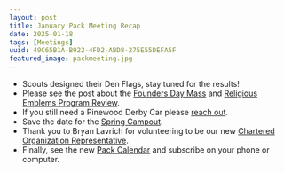 ```yaml
---
layout: post
title: January Pack Meeting Recap
date: 2025-01-18
tags: [Meetings]
uuid: 49C65B1A-B922-4FD2-ABD8-275E55DEFA5F
featured_image: packmeeting.jpg
---
```


 * Scouts designed their Den Flags, stay tuned for the results!
 * Please see the post about the [Founders Day Mass](/2025/01/13/founders-day-mass/) and [Religious Emblems Program Review](/2025/01/13/religious-emblems-program-review/).
 * If you still need a Pinewood Derby Car please [reach out](mailto:djd@davisca.org).
 * Save the date for the [Spring Campout](/2025/01/19/spring-family-campout-date/).
 * Thank you to Bryan Lavrich for volunteering to be our new [Chartered Organization Representative](https://www.scouting.org/programs/cub-scouts/how-cub-scouting-is-organized/pack-chartered-organization/).
 * Finally, see the new [Pack Calendar](/calendar) and subscribe on your phone or computer.
